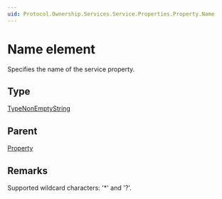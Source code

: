```yaml
---
uid: Protocol.Ownership.Services.Service.Properties.Property.Name
---
```


# Name element

Specifies the name of the service property.

## Type

[TypeNonEmptyString](xref:Protocol-TypeNonEmptyString)

## Parent

[Property](xref:Protocol.Ownership.Services.Service.Properties.Property)

## Remarks

Supported wildcard characters: '*' and '?'.
